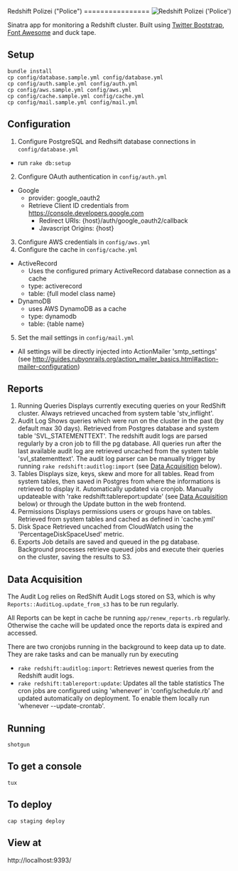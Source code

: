 <img src="https://s3.amazonaws.com/amg-public/github/polizei.png" align="right" alt="Redshift Polizei ('Police')" />
Redshift Polizei ("Police")
================

Sinatra app for monitoring a Redshift cluster. Built using [Twitter Bootstrap](http://getbootstrap.com/), [Font Awesome](http://fortawesome.github.io/Font-Awesome/) and duck tape.

Setup
---------------------
```
bundle install
cp config/database.sample.yml config/database.yml
cp config/auth.sample.yml config/auth.yml
cp config/aws.sample.yml config/aws.yml
cp config/cache.sample.yml config/cache.yml
cp config/mail.sample.yml config/mail.yml
```

Configuration
---------------------
1. Configure PostgreSQL and Redhsift database connections in `config/database.yml`
  - run `rake db:setup`
2. Configure OAuth authentication in `config/auth.yml`
  - Google
    - provider: google_oauth2
    - Retrieve Client ID credentials from https://console.developers.google.com
      - Redirect URIs: {host}/auth/google_oauth2/callback
      - Javascript Origins: {host}
3. Configure AWS credentials in `config/aws.yml`
4. Configure the cache in `config/cache.yml`
  - ActiveRecord
    - Uses the configured primary ActiveRecord database connection as a cache
    - type: activerecord
    - table: {full model class name}
  - DynamoDB
    - uses AWS DynamoDB as a cache
    - type: dynamodb
    - table: {table name}
5. Set the mail settings in `config/mail.yml`
  - All settings will be directly injected into ActionMailer 'smtp_settings' (see http://guides.rubyonrails.org/action_mailer_basics.html#action-mailer-configuration)

Reports
---------------------
1. Running Queries
Displays currently executing queries on your RedShift cluster. Always retrieved uncached from system table 'stv_inflight'.
2. Audit Log
Shows queries which were run on the cluster in the past (by default max 30 days). Retrieved from Postgres database and system table 'SVL_STATEMENTTEXT'. The redshift audit logs are parsed regularly by a cron job to fill the pg database. All queries run after the last available audit log are retrieved uncached from the system table 'svl_statementtext'. The audit log parser can be manually trigger by running `rake redshift:auditlog:import` (see [Data Acquisition](#data-acquisition) below).
3. Tables
Displays size, keys, skew and more for all tables. Read from system tables, then saved in Postgres from where the informations is retrieved to display it. Automatically updated via cronjob. Manually updateable with 'rake redshift:tablereport:update' (see [Data Acquisition](#data-acquisition) below) or through the Update button in the web frontend.
4. Permissions
Displays permissions users or groups have on tables. Retrieved from system tables and cached as defined in 'cache.yml'
5. Disk Space
Retrieved uncached from CloudWatch using the 'PercentageDiskSpaceUsed' metric.
6. Exports
Job details are saved and queued in the pg database. Background processes retrieve queued jobs and execute their queries on the cluster, saving the results to S3.

Data Acquisition
---------------------
The Audit Log relies on RedShift Audit Logs stored on S3, which is why `Reports::AuditLog.update_from_s3` has to be run regularly.

All Reports can be kept in cache be running `app/renew_reports.rb` regularly. Otherwise the cache will be updated once the reports data is expired and accessed.

There are two cronjobs running in the background to keep data up to date. They are rake tasks and can be manually run by executing
- `rake redshift:auditlog:import`: Retrieves newest queries from the Redshift audit logs.
- `rake redshift:tablereport:update`: Updates all the table statistics
The cron jobs are configured using 'whenever' in 'config/schedule.rb' and updated automatically on deployment. To enable them locally run 'whenever --update-crontab'.

Running
---------------------
`shotgun`

To get a console
---------------------
`tux`

To deploy
---------------------
`cap staging deploy`

View at
---------------------
http://localhost:9393/
